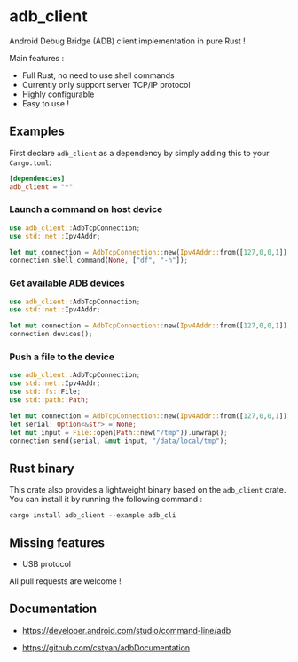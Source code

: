 # adb_client

Android Debug Bridge (ADB) client implementation in pure Rust !

Main features :

- Full Rust, no need to use shell commands
- Currently only support server TCP/IP protocol
- Highly configurable
- Easy to use !

## Examples

First declare `adb_client` as a dependency by simply adding this to your `Cargo.toml`:

```toml
[dependencies]
adb_client = "*"
```

### Launch a command on host device

```rust
use adb_client::AdbTcpConnection;
use std::net::Ipv4Addr;

let mut connection = AdbTcpConnection::new(Ipv4Addr::from([127,0,0,1]), 5037).unwrap();
connection.shell_command(None, ["df", "-h"]);
```

### Get available ADB devices

```rust
use adb_client::AdbTcpConnection;
use std::net::Ipv4Addr;

let mut connection = AdbTcpConnection::new(Ipv4Addr::from([127,0,0,1]), 5037).unwrap();
connection.devices();
```

### Push a file to the device

```rust
use adb_client::AdbTcpConnection;
use std::net::Ipv4Addr;
use std::fs::File;
use std::path::Path;

let mut connection = AdbTcpConnection::new(Ipv4Addr::from([127,0,0,1]), 5037).unwrap();
let serial: Option<&str> = None;
let mut input = File::open(Path::new("/tmp")).unwrap();
connection.send(serial, &mut input, "/data/local/tmp");
```

## Rust binary

This crate also provides a lightweight binary based on the `adb_client` crate. You can install it by running the following command :

```shell
cargo install adb_client --example adb_cli 
```

## Missing features

- USB protocol

All pull requests are welcome !

## Documentation

- <https://developer.android.com/studio/command-line/adb>

- <https://github.com/cstyan/adbDocumentation>
